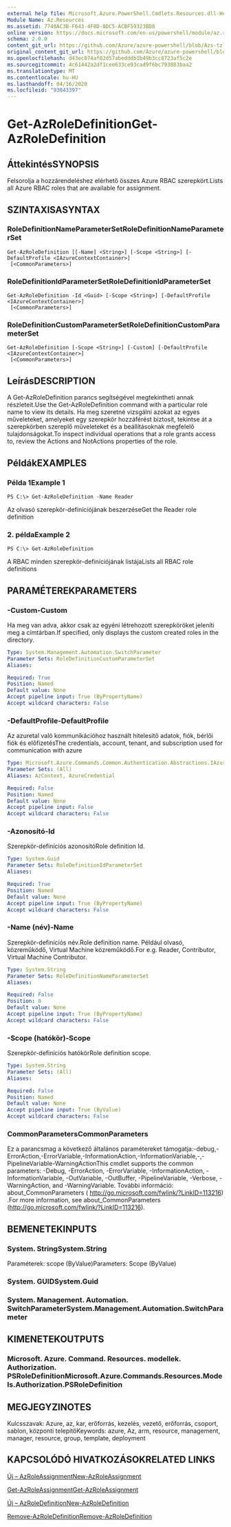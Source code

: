 ```yaml
---
external help file: Microsoft.Azure.PowerShell.Cmdlets.Resources.dll-Help.xml
Module Name: Az.Resources
ms.assetid: 7740AC3B-F643-4F8D-8DC5-ACBF59323BD8
online version: https://docs.microsoft.com/en-us/powershell/module/az.resources/get-Azroledefinition
schema: 2.0.0
content_git_url: https://github.com/Azure/azure-powershell/blob/Azs-tzl/src/Resources/Resources/help/Get-AzRoleDefinition.md
original_content_git_url: https://github.com/Azure/azure-powershell/blob/Azs-tzl/src/Resources/Resources/help/Get-AzRoleDefinition.md
ms.openlocfilehash: d43ec874af02d57abedddb1b49b3cc8723af5c2e
ms.sourcegitcommit: 4c61442a2df1cee633ce93cad9f6bc793803baa2
ms.translationtype: MT
ms.contentlocale: hu-HU
ms.lasthandoff: 04/16/2020
ms.locfileid: "93843397"
---
```

# <span data-ttu-id="72cb5-101">Get-AzRoleDefinition</span><span class="sxs-lookup"><span data-stu-id="72cb5-101">Get-AzRoleDefinition</span></span>

## <span data-ttu-id="72cb5-102">Áttekintés</span><span class="sxs-lookup"><span data-stu-id="72cb5-102">SYNOPSIS</span></span>
<span data-ttu-id="72cb5-103">Felsorolja a hozzárendeléshez elérhető összes Azure RBAC szerepkört.</span><span class="sxs-lookup"><span data-stu-id="72cb5-103">Lists all Azure RBAC roles that are available for assignment.</span></span>

## <span data-ttu-id="72cb5-104">SZINTAXISA</span><span class="sxs-lookup"><span data-stu-id="72cb5-104">SYNTAX</span></span>

### <span data-ttu-id="72cb5-105">RoleDefinitionNameParameterSet</span><span class="sxs-lookup"><span data-stu-id="72cb5-105">RoleDefinitionNameParameterSet</span></span>
```
Get-AzRoleDefinition [[-Name] <String>] [-Scope <String>] [-DefaultProfile <IAzureContextContainer>]
 [<CommonParameters>]
```

### <span data-ttu-id="72cb5-106">RoleDefinitionIdParameterSet</span><span class="sxs-lookup"><span data-stu-id="72cb5-106">RoleDefinitionIdParameterSet</span></span>
```
Get-AzRoleDefinition -Id <Guid> [-Scope <String>] [-DefaultProfile <IAzureContextContainer>]
 [<CommonParameters>]
```

### <span data-ttu-id="72cb5-107">RoleDefinitionCustomParameterSet</span><span class="sxs-lookup"><span data-stu-id="72cb5-107">RoleDefinitionCustomParameterSet</span></span>
```
Get-AzRoleDefinition [-Scope <String>] [-Custom] [-DefaultProfile <IAzureContextContainer>]
 [<CommonParameters>]
```

## <span data-ttu-id="72cb5-108">Leírás</span><span class="sxs-lookup"><span data-stu-id="72cb5-108">DESCRIPTION</span></span>
<span data-ttu-id="72cb5-109">A Get-AzRoleDefinition parancs segítségével megtekintheti annak részleteit.</span><span class="sxs-lookup"><span data-stu-id="72cb5-109">Use the Get-AzRoleDefinition command with a particular role name to view its details.</span></span>
<span data-ttu-id="72cb5-110">Ha meg szeretné vizsgálni azokat az egyes műveleteket, amelyeket egy szerepkör hozzáférést biztosít, tekintse át a szerepkörben szereplő műveleteket és a beállításoknak megfelelő tulajdonságokat.</span><span class="sxs-lookup"><span data-stu-id="72cb5-110">To inspect individual operations that a role grants access to, review the Actions and NotActions properties of the role.</span></span>

## <span data-ttu-id="72cb5-111">Példák</span><span class="sxs-lookup"><span data-stu-id="72cb5-111">EXAMPLES</span></span>

### <span data-ttu-id="72cb5-112">Példa 1</span><span class="sxs-lookup"><span data-stu-id="72cb5-112">Example 1</span></span>
```
PS C:\> Get-AzRoleDefinition -Name Reader
```

<span data-ttu-id="72cb5-113">Az olvasó szerepkör-definíciójának beszerzése</span><span class="sxs-lookup"><span data-stu-id="72cb5-113">Get the Reader role definition</span></span>

### <span data-ttu-id="72cb5-114">2. példa</span><span class="sxs-lookup"><span data-stu-id="72cb5-114">Example 2</span></span>
```
PS C:\> Get-AzRoleDefinition
```

<span data-ttu-id="72cb5-115">A RBAC minden szerepkör-definíciójának listája</span><span class="sxs-lookup"><span data-stu-id="72cb5-115">Lists all RBAC role definitions</span></span>

## <span data-ttu-id="72cb5-116">PARAMÉTEREK</span><span class="sxs-lookup"><span data-stu-id="72cb5-116">PARAMETERS</span></span>

### <span data-ttu-id="72cb5-117">-Custom</span><span class="sxs-lookup"><span data-stu-id="72cb5-117">-Custom</span></span>
<span data-ttu-id="72cb5-118">Ha meg van adva, akkor csak az egyéni létrehozott szerepköröket jeleníti meg a címtárban.</span><span class="sxs-lookup"><span data-stu-id="72cb5-118">If specified, only displays the custom created roles in the directory.</span></span>

```yaml
Type: System.Management.Automation.SwitchParameter
Parameter Sets: RoleDefinitionCustomParameterSet
Aliases:

Required: True
Position: Named
Default value: None
Accept pipeline input: True (ByPropertyName)
Accept wildcard characters: False
```

### <span data-ttu-id="72cb5-119">-DefaultProfile</span><span class="sxs-lookup"><span data-stu-id="72cb5-119">-DefaultProfile</span></span>
<span data-ttu-id="72cb5-120">Az azuretal való kommunikációhoz használt hitelesítő adatok, fiók, bérlői fiók és előfizetés</span><span class="sxs-lookup"><span data-stu-id="72cb5-120">The credentials, account, tenant, and subscription used for communication with azure</span></span>

```yaml
Type: Microsoft.Azure.Commands.Common.Authentication.Abstractions.IAzureContextContainer
Parameter Sets: (All)
Aliases: AzContext, AzureCredential

Required: False
Position: Named
Default value: None
Accept pipeline input: False
Accept wildcard characters: False
```

### <span data-ttu-id="72cb5-121">-Azonosító</span><span class="sxs-lookup"><span data-stu-id="72cb5-121">-Id</span></span>
<span data-ttu-id="72cb5-122">Szerepkör-definíciós azonosító</span><span class="sxs-lookup"><span data-stu-id="72cb5-122">Role definition Id.</span></span>

```yaml
Type: System.Guid
Parameter Sets: RoleDefinitionIdParameterSet
Aliases:

Required: True
Position: Named
Default value: None
Accept pipeline input: True (ByPropertyName)
Accept wildcard characters: False
```

### <span data-ttu-id="72cb5-123">-Name (név)</span><span class="sxs-lookup"><span data-stu-id="72cb5-123">-Name</span></span>
<span data-ttu-id="72cb5-124">Szerepkör-definíciós név.</span><span class="sxs-lookup"><span data-stu-id="72cb5-124">Role definition name.</span></span>
<span data-ttu-id="72cb5-125">Például olvasó, közreműködő, Virtual Machine közreműködő.</span><span class="sxs-lookup"><span data-stu-id="72cb5-125">For e.g. Reader, Contributor, Virtual Machine Contributor.</span></span>

```yaml
Type: System.String
Parameter Sets: RoleDefinitionNameParameterSet
Aliases:

Required: False
Position: 0
Default value: None
Accept pipeline input: True (ByPropertyName)
Accept wildcard characters: False
```

### <span data-ttu-id="72cb5-126">-Scope (hatókör)</span><span class="sxs-lookup"><span data-stu-id="72cb5-126">-Scope</span></span>
<span data-ttu-id="72cb5-127">Szerepkör-definíciós hatókör</span><span class="sxs-lookup"><span data-stu-id="72cb5-127">Role definition scope.</span></span>

```yaml
Type: System.String
Parameter Sets: (All)
Aliases:

Required: False
Position: Named
Default value: None
Accept pipeline input: True (ByValue)
Accept wildcard characters: False
```

### <span data-ttu-id="72cb5-128">CommonParameters</span><span class="sxs-lookup"><span data-stu-id="72cb5-128">CommonParameters</span></span>
<span data-ttu-id="72cb5-129">Ez a parancsmag a következő általános paramétereket támogatja:-debug,-ErrorAction,-ErrorVariable,-InformationAction,-InformationVariable,-,-PipelineVariable-WarningAction</span><span class="sxs-lookup"><span data-stu-id="72cb5-129">This cmdlet supports the common parameters: -Debug, -ErrorAction, -ErrorVariable, -InformationAction, -InformationVariable, -OutVariable, -OutBuffer, -PipelineVariable, -Verbose, -WarningAction, and -WarningVariable.</span></span> <span data-ttu-id="72cb5-130">További információ: about_CommonParameters ( http://go.microsoft.com/fwlink/?LinkID=113216) .</span><span class="sxs-lookup"><span data-stu-id="72cb5-130">For more information, see about_CommonParameters (http://go.microsoft.com/fwlink/?LinkID=113216).</span></span>

## <span data-ttu-id="72cb5-131">BEMENETEK</span><span class="sxs-lookup"><span data-stu-id="72cb5-131">INPUTS</span></span>

### <span data-ttu-id="72cb5-132">System. String</span><span class="sxs-lookup"><span data-stu-id="72cb5-132">System.String</span></span>
<span data-ttu-id="72cb5-133">Paraméterek: scope (ByValue)</span><span class="sxs-lookup"><span data-stu-id="72cb5-133">Parameters: Scope (ByValue)</span></span>

### <span data-ttu-id="72cb5-134">System. GUID</span><span class="sxs-lookup"><span data-stu-id="72cb5-134">System.Guid</span></span>

### <span data-ttu-id="72cb5-135">System. Management. Automation. SwitchParameter</span><span class="sxs-lookup"><span data-stu-id="72cb5-135">System.Management.Automation.SwitchParameter</span></span>

## <span data-ttu-id="72cb5-136">KIMENETEK</span><span class="sxs-lookup"><span data-stu-id="72cb5-136">OUTPUTS</span></span>

### <span data-ttu-id="72cb5-137">Microsoft. Azure. Command. Resources. modellek. Authorization. PSRoleDefinition</span><span class="sxs-lookup"><span data-stu-id="72cb5-137">Microsoft.Azure.Commands.Resources.Models.Authorization.PSRoleDefinition</span></span>

## <span data-ttu-id="72cb5-138">MEGJEGYZI</span><span class="sxs-lookup"><span data-stu-id="72cb5-138">NOTES</span></span>
<span data-ttu-id="72cb5-139">Kulcsszavak: Azure, az, kar, erőforrás, kezelés, vezető, erőforrás, csoport, sablon, központi telepítő</span><span class="sxs-lookup"><span data-stu-id="72cb5-139">Keywords: azure, Az, arm, resource, management, manager, resource, group, template, deployment</span></span>

## <span data-ttu-id="72cb5-140">KAPCSOLÓDÓ HIVATKOZÁSOK</span><span class="sxs-lookup"><span data-stu-id="72cb5-140">RELATED LINKS</span></span>

[<span data-ttu-id="72cb5-141">Új – AzRoleAssignment</span><span class="sxs-lookup"><span data-stu-id="72cb5-141">New-AzRoleAssignment</span></span>](./New-AzRoleAssignment.md)

[<span data-ttu-id="72cb5-142">Get-AzRoleAssignment</span><span class="sxs-lookup"><span data-stu-id="72cb5-142">Get-AzRoleAssignment</span></span>](./Get-AzRoleAssignment.md)

[<span data-ttu-id="72cb5-143">Új – AzRoleDefinition</span><span class="sxs-lookup"><span data-stu-id="72cb5-143">New-AzRoleDefinition</span></span>](./New-AzRoleDefinition.md)

[<span data-ttu-id="72cb5-144">Remove-AzRoleDefinition</span><span class="sxs-lookup"><span data-stu-id="72cb5-144">Remove-AzRoleDefinition</span></span>](./Remove-AzRoleDefinition.md)

